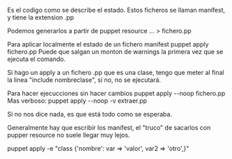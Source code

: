 Es el codigo como se describe el estado.
Estos ficheros se llaman manifest, y tiene la extension .pp

Podemos generarlos a partir de puppet resource ... > fichero.pp


Para aplicar localmente el estado de un fichero manifest
puppet apply fichero.pp
Puede que salgan un monton de warnings la primera vez que se ejecuta el comando.

Si hago un apply a un fichero .pp que es una clase, tengo que meter al final la linea "include nombreclase", si no, no se ejecutará.

Para hacer ejecucciones sin hacer cambios
puppet apply --noop fichero.pp
Mas verboso:
puppet apply --noop -v extraer.pp

Si no nos dice nada, es que está todo como se esperaba.


Generalmente hay que escribir los manifest, el "truco" de sacarlos con pupper resource no suele llegar muy lejos.


puppet apply -e "class {'nombre': var => 'valor', var2 => 'otro',}"
